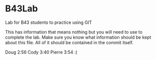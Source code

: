 # B43Lab
Lab for B43 students to practice using GIT

This has information that means nothing but you will need to use to complete the lab.
Make sure you know what information should be kept about this file. All of it should be contained in the commit itself.

Doug 2:56
Cody 3:40
Pierre 3:54 :(